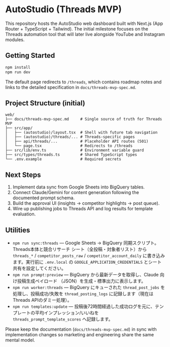 # AutoStudio (Threads MVP)

This repository hosts the AutoStudio web dashboard built with Next.js (App Router + TypeScript + Tailwind). The initial milestone focuses on the Threads automation tool that will later live alongside YouTube and Instagram modules.

## Getting Started

```bash
npm install
npm run dev
```

The default page redirects to `/threads`, which contains roadmap notes and links to the detailed specification in `docs/threads-mvp-spec.md`.

## Project Structure (initial)

```
web/
├── docs/threads-mvp-spec.md     # Single source of truth for Threads MVP
├── src/app/
│   ├── (autostudio)/layout.tsx  # Shell with future tab navigation
│   ├── (autostudio)/threads/... # Threads-specific pages
│   ├── api/threads/...          # Placeholder API routes (501)
│   └── page.tsx                 # Redirects to /threads
├── src/lib/env.ts               # Environment variable guard
├── src/types/threads.ts         # Shared TypeScript types
└── .env.example                 # Required secrets
```

## Next Steps

1. Implement data sync from Google Sheets into BigQuery tables.
2. Connect Claude/Gemini for content generation following the documented prompt schema.
3. Build the approval UI (insights → competitor highlights → post queue).
4. Wire up publishing jobs to Threads API and log results for template evaluation.

## Utilities

- `npm run sync:threads` — Google Sheets → BigQuery 同期スクリプト。Threads本体と競合リサーチ
  シート（全投稿・対象者リスト）から `threads_*` / `competitor_posts_raw` / `competitor_account_daily`
  に書き込みます。実行前に `.env.local` の `GOOGLE_APPLICATION_CREDENTIALS` とシート共有を設定してください。
- `npm run prompt:preview` — BigQuery から最新データを取得し、Claude 向け投稿生成ペイロード
  （JSON）を生成・標準出力に表示します。
- `npm run worker:threads` — BigQuery にキューされた `thread_post_jobs` を処理し、投稿成功/失敗を
  `thread_posting_logs` に記録します（現在はThreads APIのダミー処理）。
- `npm run templates:update` — 投稿後72時間経過した成功ログを元に、テンプレートの平均インプレッション/いいねを
  `threads_prompt_template_scores` へ記録します。

Please keep the documentation (`docs/threads-mvp-spec.md`) in sync with implementation changes so marketing and engineering share the same mental model.
